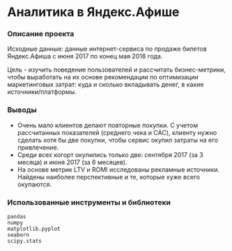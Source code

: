 # Аналитика в Яндекс.Афише
### Описание проекта

Исходные данные: данные интернет-сервиса по продаже билетов Яндекс.Афиша с июня 2017 по конец мая 2018 года.

Цель - изучить поведение пользователей и рассчитать бизнес-метрики, чтобы выработать на их основе рекомендации по оптимизации маркетинговых затрат: куда и сколько вкладывать денег, в какие источники/платформы.

### Выводы
* Очень мало клиентов делают повторные покупки. С учетом рассчитанных показателей (среднего чека и CAC), клиенту нужно сделать хотя бы две покупки, чтобы сервис окупил затраты на его привлечение.
* Среди всех когорт окупились только две: сентября 2017 (за 3 месяца) и июня 2017 (за 6 месяцев).
* На основе метрик LTV и ROMI исследованы рекламные источники. Найдены наиболее перспективные и те, которые хуже всего окупаются.


### Использованные инструменты и библиотеки
```
pandas
numpy
matplotlib.pyplot
seaborn
scipy.stats
```
